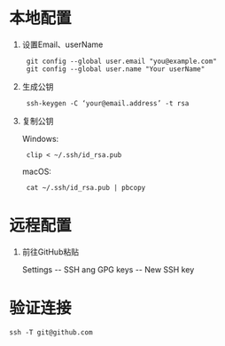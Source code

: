 # 本地配置

1. 设置Email、userName

        git config --global user.email "you@example.com"  
        git config --global user.name "Your userName"

1. 生成公钥

        ssh-keygen -C ‘your@email.address’ -t rsa

2. 复制公钥

    Windows:

        clip < ~/.ssh/id_rsa.pub

        
    macOS:

        cat ~/.ssh/id_rsa.pub | pbcopy

# 远程配置

1. 前往GitHub粘贴

    Settings -- SSH ang GPG keys -- New SSH key

# 验证连接

    ssh -T git@github.com

